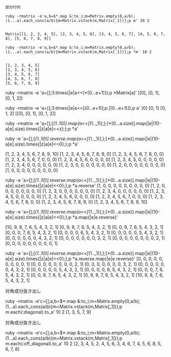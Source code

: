```
部分行列

ruby -rmatrix -e'a,b=$*.map &:to_i;m=Matrix.empty(0,a/b);(1...a).each_cons(a/b){m=Matrix.vstack(m,Matrix[_1])};p m' 10 2


Matrix[[1, 2, 3, 4, 5], [2, 3, 4, 5, 6], [3, 4, 5, 6, 7], [4, 5, 6, 7, 8], [5, 6, 7, 8, 9]]

ruby -rmatrix -e'a,b=$*.map &:to_i;m=Matrix.empty(0,a/b);(1...a).each_cons(a/b){m=Matrix.vstack(m,Matrix[_1])};p *m' 10 2


[1, 2, 3, 4, 5]
[2, 3, 4, 5, 6]
[3, 4, 5, 6, 7]
[4, 5, 6, 7, 8]
[5, 6, 7, 8, 9]
```


ruby -rmatrix -e 'a=[];3.times{|e|a<<[*(0...e+1)]};p *Matrix[a]'
[[0], [0, 1], [0, 1, 2]]


ruby -rmatrix -e 'a=[];3.times{|e|a<<[*(0...e+1)];p [*(0...e+1)]};p a'
[0]
[0, 1]
[0, 1, 2]
[[0], [0, 1], [0, 1, 2]]

ruby -rmatrix -e 'a=[];[*(1..10)].map{a<<[*(1.._1)];};[*(0...a.size)].map{|e|(10-a[e].size).times{|z|a[e]<<z};};p *a'





ruby -e 'a=[];[*(1..10)].reverse.map{a<<[*(1.._1)];};[*(0...a.size)].map{|e|(10-a[e].size).times{|z|a[e]<<0};};p *a'

[1, 2, 3, 4, 5, 6, 7, 8, 9, 10]
[1, 2, 3, 4, 5, 6, 7, 8, 9, 0]
[1, 2, 3, 4, 5, 6, 7, 8, 0, 0]
[1, 2, 3, 4, 5, 6, 7, 0, 0, 0]
[1, 2, 3, 4, 5, 6, 0, 0, 0, 0]
[1, 2, 3, 4, 5, 0, 0, 0, 0, 0]
[1, 2, 3, 4, 0, 0, 0, 0, 0, 0]
[1, 2, 3, 0, 0, 0, 0, 0, 0, 0]
[1, 2, 0, 0, 0, 0, 0, 0, 0, 0]
[1, 0, 0, 0, 0, 0, 0, 0, 0, 0]

ruby -e 'a=[];[*(1..10)].reverse.map{a<<[*(1.._1)];};[*(0...a.size)].map{|e|(10-a[e].size).times{|z|a[e]<<0};};p *a.reverse'
[1, 0, 0, 0, 0, 0, 0, 0, 0, 0]
[1, 2, 0, 0, 0, 0, 0, 0, 0, 0]
[1, 2, 3, 0, 0, 0, 0, 0, 0, 0]
[1, 2, 3, 4, 0, 0, 0, 0, 0, 0]
[1, 2, 3, 4, 5, 0, 0, 0, 0, 0]
[1, 2, 3, 4, 5, 6, 0, 0, 0, 0]
[1, 2, 3, 4, 5, 6, 7, 0, 0, 0]
[1, 2, 3, 4, 5, 6, 7, 8, 0, 0]
[1, 2, 3, 4, 5, 6, 7, 8, 9, 0]
[1, 2, 3, 4, 5, 6, 7, 8, 9, 10]


ruby -e 'a=[];[*(1..10)].reverse.map{a<<[*(1.._1)];};[*(0...a.size)].map{|e|(10-a[e].size).times{|z|a[e]<<0};};p *a.map{|e|e.reverse}'

[10, 9, 8, 7, 6, 5, 4, 3, 2, 1]
[0, 9, 8, 7, 6, 5, 4, 3, 2, 1]
[0, 0, 8, 7, 6, 5, 4, 3, 2, 1]
[0, 0, 0, 7, 6, 5, 4, 3, 2, 1]
[0, 0, 0, 0, 6, 5, 4, 3, 2, 1]
[0, 0, 0, 0, 0, 5, 4, 3, 2, 1]
[0, 0, 0, 0, 0, 0, 4, 3, 2, 1]
[0, 0, 0, 0, 0, 0, 0, 3, 2, 1]
[0, 0, 0, 0, 0, 0, 0, 0, 2, 1]
[0, 0, 0, 0, 0, 0, 0, 0, 0, 1]


ruby -e 'a=[];[*(1..10)].reverse.map{a<<[*(1.._1)];};[*(0...a.size)].map{|e|(10-a[e].size).times{|z|a[e]<<0};};p *a.reverse.map{|e|e.reverse}'
[0, 0, 0, 0, 0, 0, 0, 0, 0, 1]
[0, 0, 0, 0, 0, 0, 0, 0, 2, 1]
[0, 0, 0, 0, 0, 0, 0, 3, 2, 1]
[0, 0, 0, 0, 0, 0, 4, 3, 2, 1]
[0, 0, 0, 0, 0, 5, 4, 3, 2, 1]
[0, 0, 0, 0, 6, 5, 4, 3, 2, 1]
[0, 0, 0, 7, 6, 5, 4, 3, 2, 1]
[0, 0, 8, 7, 6, 5, 4, 3, 2, 1]
[0, 9, 8, 7, 6, 5, 4, 3, 2, 1]
[10, 9, 8, 7, 6, 5, 4, 3, 2, 1]




対角成分抜き出し

ruby -rmatrix -e'c=[];a,b=$*.map &:to_i;m=Matrix.empty(0,a/b);(1...a).each_cons(a/b){m=Matrix.vstack(m,Matrix[_1])};p m.each(:diagonal).to_a' 10 2
[1, 3, 5, 7, 9]


対角成分抜き出し

ruby -rmatrix -e'c=[];a,b=$*.map &:to_i;m=Matrix.empty(0,a/b);(1...a).each_cons(a/b){m=Matrix.vstack(m,Matrix[_1])};p m.each(:off_diagonal).to_a' 10 2
[2, 3, 4, 5, 2, 4, 5, 6, 3, 4, 6, 7, 4, 5, 6, 8, 5, 6, 7, 8]



```
